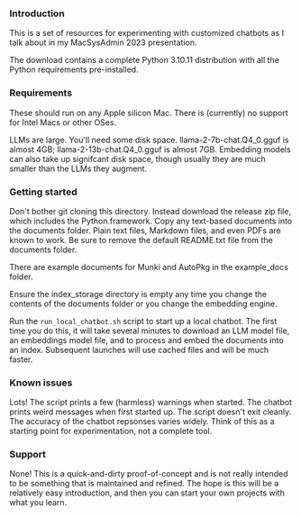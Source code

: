 ### Introduction
This is a set of resources for experimenting with customized chatbots as I talk about in my MacSysAdmin 2023 presentation.

The download contains a complete Python 3.10.11 distribution with all the Python requirements pre-installed.

### Requirements
These should run on any Apple silicon Mac. There is (currently) no support for Intel Macs or other OSes.

LLMs are large. You'll need some disk space.
llama-2-7b-chat.Q4_0.gguf is almost 4GB; llama-2-13b-chat.Q4_0.gguf is almost 7GB.
Embedding models can also take up signifcant disk space, though usually they are much smaller than the LLMs they augment.

### Getting started
Don't bother git cloning this directory. Instead download the release zip file, which includes the Python.framework.
Copy any text-based documents into the documents folder. Plain text files, Markdown files, and even PDFs are known to work. Be sure to remove the default README.txt file from the documents folder.

There are example documents for Munki and AutoPkg in the example_docs folder.

Ensure the index_storage directory is empty any time you change the contents of the documents folder or you change the embedding engine.

Run the `run_local_chatbot.sh` script to start up a local chatbot. The first time you do this, it will take several minutes to download an LLM model file, an embeddings model file, and to process and embed the documents into an index. Subsequent launches will use cached files and will be much faster.

### Known issues
Lots!
The script prints a few (harmless) warnings when started.
The chatbot prints weird messages when first started up.
The script doesn't exit cleanly.
The accuracy of the chatbot repsonses varies widely.
Think of this as a starting point for experimentation, not a complete tool.

### Support
None! This is a quick-and-dirty proof-of-concept and is not really intended to be something that is maintained and refined. The hope is this will be a relatively easy introduction, and then you can start your own projects with what you learn.
